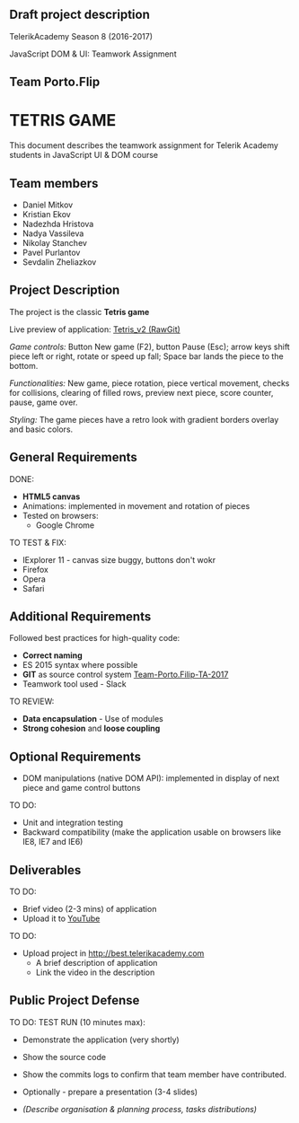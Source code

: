 ## Draft project description

TelerikAcademy Season 8 (2016-2017)

JavaScript DOM & UI: Teamwork Assignment

## Team Porto.Flip

# TETRIS GAME

This document describes the teamwork assignment for Telerik Academy students in JavaScript UI & DOM course

## Team members

- Daniel Mitkov
- Kristian Ekov
- Nadezhda Hristova
- Nadya Vassileva
- Nikolay Stanchev
- Pavel Purlantov
- Sevdalin Zheliazkov

##   Project Description

The project is the classic **Tetris game**

Live preview of application:
[Tetris_v2 (RawGit)](https://rawgit.com/purlantov/Team-Porto.Flip-TA-2017/master/Tetris_v2/index.html)

*Game controls:* Button New game (F2), button Pause (Esc); arrow keys shift piece left or right, rotate or speed up fall; Space bar lands the piece to the bottom.

*Functionalities:* New game, piece rotation, piece vertical movement, checks for collisions, clearing of filled rows, preview next piece, score counter,  pause, game over.

*Styling:* The game pieces have a retro look with gradient borders overlay and basic colors.

##  General Requirements

DONE:
- **HTML5 canvas**
- Animations: implemented in movement and rotation of pieces
- Tested on browsers:
    - Google Chrome

TO TEST & FIX:
- IExplorer 11 - canvas size buggy, buttons don't wokr
- Firefox
- Opera
- Safari

##  Additional Requirements

Followed best practices for high-quality code:

-   **Correct naming**
-   ES 2015 syntax where possible
-   **GIT** as source control system [Team-Porto.Filip-TA-2017](https://github.com/purlantov/Team-Porto.Flip-TA-2017)
-   Teamwork tool used - Slack

TO REVIEW:
-   **Data encapsulation** -   Use of modules
-   **Strong cohesion** and **loose coupling**

##  Optional Requirements

-   DOM manipulations (native DOM API): implemented in display of next piece and game control buttons

TO DO:
-   Unit and integration testing
-   Backward compatibility (make the application usable on browsers like IE8, IE7 and IE6)

##  Deliverables

TO DO:
-   Brief video (2-3 mins) of application
-   Upload it to [YouTube](https://youtube.com)

TO DO:
-   Upload project in http://best.telerikacademy.com
    -   A brief description of application
    -   Link the video in the description


##  Public Project Defense

TO DO: TEST RUN (10 minutes max):
  -   Demonstrate the application (very shortly)
  -   Show the source code
  -   Show the commits logs to confirm that team member have contributed.
  -   Optionally - prepare a presentation (3-4 slides)

  -   *(Describe organisation & planning process, tasks distributions)*
